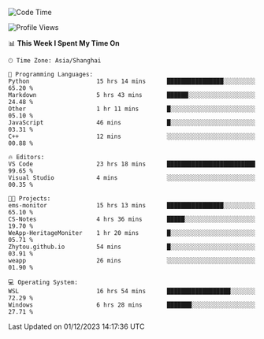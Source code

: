 <!--START_SECTION:waka-->
![Code Time](http://img.shields.io/badge/Code%20Time-1%2C419%20hrs%2051%20mins-blue)

![Profile Views](http://img.shields.io/badge/Profile%20Views-0-blue)

📊 **This Week I Spent My Time On** 

```text
🕑︎ Time Zone: Asia/Shanghai

💬 Programming Languages: 
Python                   15 hrs 14 mins      ████████████████░░░░░░░░░   65.20 % 
Markdown                 5 hrs 43 mins       ██████░░░░░░░░░░░░░░░░░░░   24.48 % 
Other                    1 hr 11 mins        █░░░░░░░░░░░░░░░░░░░░░░░░   05.10 % 
JavaScript               46 mins             █░░░░░░░░░░░░░░░░░░░░░░░░   03.31 % 
C++                      12 mins             ░░░░░░░░░░░░░░░░░░░░░░░░░   00.88 % 

🔥 Editors: 
VS Code                  23 hrs 18 mins      █████████████████████████   99.65 % 
Visual Studio            4 mins              ░░░░░░░░░░░░░░░░░░░░░░░░░   00.35 % 

🐱‍💻 Projects: 
ems-monitor              15 hrs 13 mins      ████████████████░░░░░░░░░   65.10 % 
CS-Notes                 4 hrs 36 mins       █████░░░░░░░░░░░░░░░░░░░░   19.70 % 
WeApp-HeritageMoniter    1 hr 20 mins        █░░░░░░░░░░░░░░░░░░░░░░░░   05.71 % 
Zhytou.github.io         54 mins             █░░░░░░░░░░░░░░░░░░░░░░░░   03.91 % 
weapp                    26 mins             ░░░░░░░░░░░░░░░░░░░░░░░░░   01.90 % 

💻 Operating System: 
WSL                      16 hrs 54 mins      ██████████████████░░░░░░░   72.29 % 
Windows                  6 hrs 28 mins       ███████░░░░░░░░░░░░░░░░░░   27.71 % 
```


 Last Updated on 01/12/2023 14:17:36 UTC
<!--END_SECTION:waka-->
